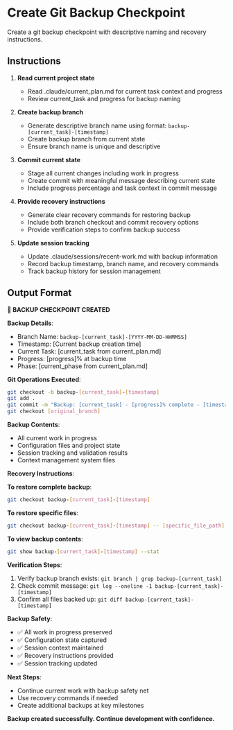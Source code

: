 # Create Git Backup Checkpoint

Create a git backup checkpoint with descriptive naming and recovery instructions.

## Instructions

1. **Read current project state**
   - Read .claude/current_plan.md for current task context and progress
   - Review current_task and progress for backup naming

2. **Create backup branch**
   - Generate descriptive branch name using format: `backup-[current_task]-[timestamp]`
   - Create backup branch from current state
   - Ensure branch name is unique and descriptive

3. **Commit current state**
   - Stage all current changes including work in progress
   - Create commit with meaningful message describing current state
   - Include progress percentage and task context in commit message

4. **Provide recovery instructions**
   - Generate clear recovery commands for restoring backup
   - Include both branch checkout and commit recovery options
   - Provide verification steps to confirm backup success

5. **Update session tracking**
   - Update .claude/sessions/recent-work.md with backup information
   - Record backup timestamp, branch name, and recovery commands
   - Track backup history for session management

## Output Format

**💾 BACKUP CHECKPOINT CREATED**

**Backup Details**:
- Branch Name: `backup-[current_task]-[YYYY-MM-DD-HHMMSS]`
- Timestamp: [Current backup creation time]
- Current Task: [current_task from current_plan.md]
- Progress: [progress]% at backup time
- Phase: [current_phase from current_plan.md]

**Git Operations Executed**:
```bash
git checkout -b backup-[current_task]-[timestamp]
git add .
git commit -m "Backup: [current_task] - [progress]% complete - [timestamp]"
git checkout [original_branch]
```

**Backup Contents**:
- All current work in progress
- Configuration files and project state
- Session tracking and validation results
- Context management system files

**Recovery Instructions**:

**To restore complete backup**:
```bash
git checkout backup-[current_task]-[timestamp]
```

**To restore specific files**:
```bash
git checkout backup-[current_task]-[timestamp] -- [specific_file_path]
```

**To view backup contents**:
```bash
git show backup-[current_task]-[timestamp] --stat
```

**Verification Steps**:
1. Verify backup branch exists: `git branch | grep backup-[current_task]`
2. Check commit message: `git log --oneline -1 backup-[current_task]-[timestamp]`
3. Confirm all files backed up: `git diff backup-[current_task]-[timestamp]`

**Backup Safety**:
- ✅ All work in progress preserved
- ✅ Configuration state captured
- ✅ Session context maintained
- ✅ Recovery instructions provided
- ✅ Session tracking updated

**Next Steps**:
- Continue current work with backup safety net
- Use recovery commands if needed
- Create additional backups at key milestones

**Backup created successfully. Continue development with confidence.**